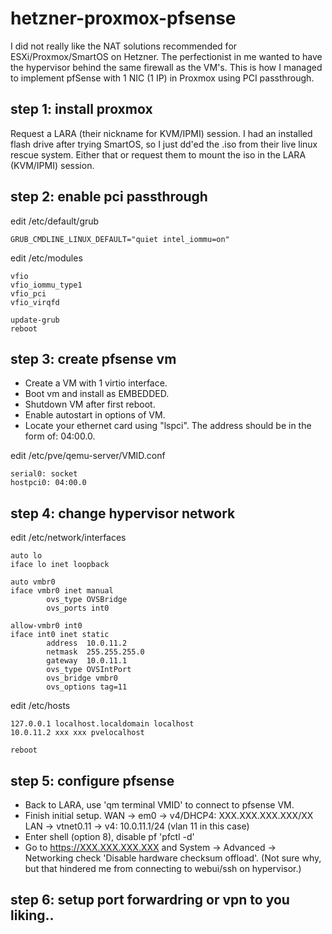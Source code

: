 # hetzner-proxmox-pfsense

I did not really like the NAT solutions recommended for ESXi/Proxmox/SmartOS on Hetzner.
The perfectionist in me wanted to have the hypervisor behind the same firewall as the VM's.
This is how I managed to implement pfSense with 1 NIC (1 IP) in Proxmox using PCI passthrough.

## step 1: install proxmox
Request a LARA (their nickname for KVM/IPMI) session.
I had an installed flash drive after trying SmartOS, so I just dd'ed the .iso from their live linux rescue system.
Either that or request them to mount the iso in the LARA (KVM/IPMI) session.

## step 2: enable pci passthrough
edit /etc/default/grub
```
GRUB_CMDLINE_LINUX_DEFAULT="quiet intel_iommu=on"
```
edit /etc/modules
```
vfio
vfio_iommu_type1
vfio_pci
vfio_virqfd
```
```
update-grub
reboot
```
## step 3: create pfsense vm
- Create a VM with 1 virtio interface.
- Boot vm and install as EMBEDDED.
- Shutdown VM after first reboot.
- Enable autostart in options of VM.
- Locate your ethernet card using "lspci". The address should be in the form of: 04:00.0.

edit /etc/pve/qemu-server/VMID.conf
```
serial0: socket
hostpci0: 04:00.0
```

## step 4: change hypervisor network
edit /etc/network/interfaces
```
auto lo
iface lo inet loopback

auto vmbr0
iface vmbr0 inet manual
        ovs_type OVSBridge
        ovs_ports int0

allow-vmbr0 int0
iface int0 inet static
        address  10.0.11.2
        netmask  255.255.255.0
        gateway  10.0.11.1
        ovs_type OVSIntPort
        ovs_bridge vmbr0
        ovs_options tag=11
```
edit /etc/hosts
```
127.0.0.1 localhost.localdomain localhost
10.0.11.2 xxx xxx pvelocalhost
```
```
reboot
```
## step 5: configure pfsense
- Back to LARA, use 'qm terminal VMID' to connect to pfsense VM.
- Finish initial setup.
WAN -> em0 -> v4/DHCP4: XXX.XXX.XXX.XXX/XX
LAN -> vtnet0.11 -> v4: 10.0.11.1/24 (vlan 11 in this case)
- Enter shell (option 8), disable pf 'pfctl -d'
- Go to https://XXX.XXX.XXX.XXX and System -> Advanced -> Networking
check 'Disable hardware checksum offload'. (Not sure why, but that hindered me from connecting to webui/ssh on hypervisor.)

## step 6: setup port forwardring or vpn to you liking..
